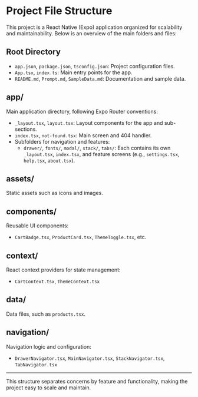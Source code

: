 # Project File Structure

This project is a React Native (Expo) application organized for scalability and maintainability. Below is an overview of the main folders and files:

## Root Directory
- `app.json`, `package.json`, `tsconfig.json`: Project configuration files.
- `App.tsx`, `index.ts`: Main entry points for the app.
- `README.md`, `Prompt.md`, `SampleData.md`: Documentation and sample data.

## app/
Main application directory, following Expo Router conventions:
- `_layout.tsx`, `layout.tsx`: Layout components for the app and sub-sections.
- `index.tsx`, `not-found.tsx`: Main screen and 404 handler.
- Subfolders for navigation and features:
  - `drawer/`, `fonts/`, `modal/`, `stack/`, `tabs/`: Each contains its own `_layout.tsx`, `index.tsx`, and feature screens (e.g., `settings.tsx`, `help.tsx`, `about.tsx`).

## assets/
Static assets such as icons and images.

## components/
Reusable UI components:
- `CartBadge.tsx`, `ProductCard.tsx`, `ThemeToggle.tsx`, etc.

## context/
React context providers for state management:
- `CartContext.tsx`, `ThemeContext.tsx`

## data/
Data files, such as `products.tsx`.

## navigation/
Navigation logic and configuration:
- `DrawerNavigator.tsx`, `MainNavigator.tsx`, `StackNavigator.tsx`, `TabNavigator.tsx`

---

This structure separates concerns by feature and functionality, making the project easy to scale and maintain.